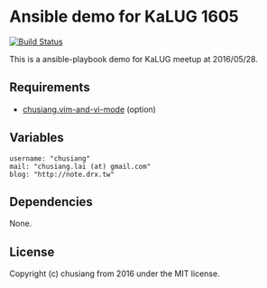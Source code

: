 # Ansible demo for KaLUG 1605

[![Build Status](https://travis-ci.org/chusiang/kalug1605-ansible-demo.svg?branch=master)](https://travis-ci.org/chusiang/kalug1605-ansible-demo)

This is a ansible-playbook demo for KaLUG meetup at 2016/05/28. 

## Requirements

* [chusiang.vim-and-vi-mode](https://galaxy.ansible.com/chusiang/vim-and-vi-mode) (option)

## Variables

    username: "chusiang"
    mail: "chusiang.lai (at) gmail.com"
    blog: "http://note.drx.tw"

## Dependencies

None.

## License

Copyright (c) chusiang from 2016 under the MIT license.
